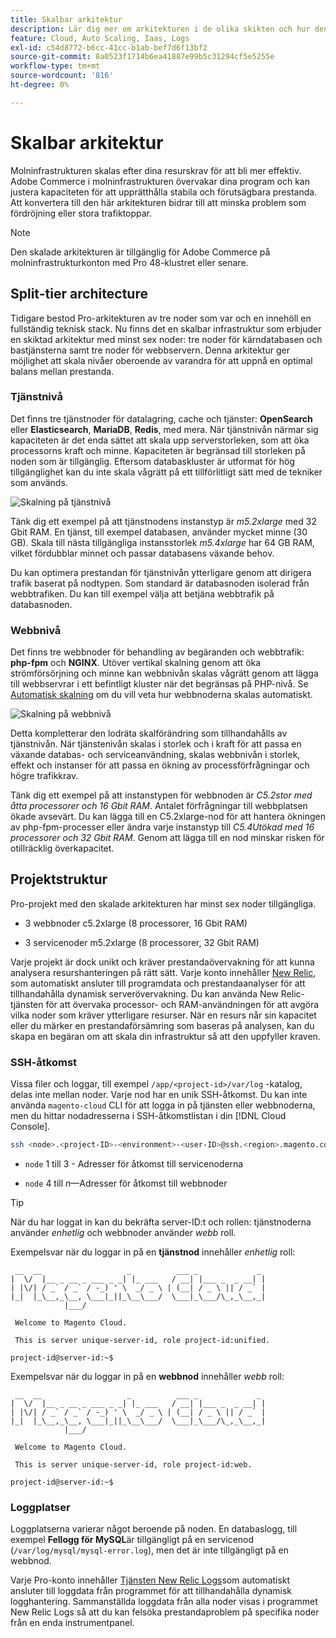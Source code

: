 ```yaml
---
title: Skalbar arkitektur
description: Lär dig mer om arkitekturen i de olika skikten och hur den kan anpassas efter efterfrågan.
feature: Cloud, Auto Scaling, Iaas, Logs
exl-id: c54d8772-b6cc-41cc-b1ab-bef7d6f13bf2
source-git-commit: 8a0523f1714b6ea41887e99b5c31294cf5e5255e
workflow-type: tm+mt
source-wordcount: '816'
ht-degree: 0%

---
```


# Skalbar arkitektur

Molninfrastrukturen skalas efter dina resurskrav för att bli mer effektiv. Adobe Commerce i molninfrastrukturen övervakar dina program och kan justera kapaciteten för att upprätthålla stabila och förutsägbara prestanda. Att konvertera till den här arkitekturen bidrar till att minska problem som fördröjning eller stora trafiktoppar.

>[!NOTE]
>
>Den skalade arkitekturen är tillgänglig för Adobe Commerce på molninfrastrukturkonton med Pro 48-klustret eller senare.

## Split-tier architecture

Tidigare bestod Pro-arkitekturen av tre noder som var och en innehöll en fullständig teknisk stack. Nu finns det en skalbar infrastruktur som erbjuder en skiktad arkitektur med minst sex noder: tre noder för kärndatabasen och bastjänsterna samt tre noder för webbservern. Denna arkitektur ger möjlighet att skala nivåer oberoende av varandra för att uppnå en optimal balans mellan prestanda.

### Tjänstnivå

Det finns tre tjänstnoder för datalagring, cache och tjänster: **OpenSearch** eller **Elasticsearch**, **MariaDB**, **Redis**, med mera. När tjänstnivån närmar sig kapaciteten är det enda sättet att skala upp serverstorleken, som att öka processorns kraft och minne. Kapaciteten är begränsad till storleken på noden som är tillgänglig. Eftersom databaskluster är utformat för hög tillgänglighet kan du inte skala vågrätt på ett tillförlitligt sätt med de tekniker som används.

![Skalning på tjänstnivå](../../assets/scaling-service.png)

Tänk dig ett exempel på att tjänstnodens instanstyp är _m5.2xlarge_ med 32 Gbit RAM. En tjänst, till exempel databasen, använder mycket minne (30 GB). Skala till nästa tillgängliga instansstorlek _m5.4xlarge_ har 64 GB RAM, vilket fördubblar minnet och passar databasens växande behov.

Du kan optimera prestandan för tjänstnivån ytterligare genom att dirigera trafik baserat på nodtypen. Som standard är databasnoden isolerad från webbtrafiken. Du kan till exempel välja att betjäna webbtrafik på databasnoden.

### Webbnivå

Det finns tre webbnoder för behandling av begäranden och webbtrafik: **php-fpm** och **NGINX**. Utöver vertikal skalning genom att öka strömförsörjning och minne kan webbnivån skalas vågrätt genom att lägga till webbservrar i ett befintligt kluster när det begränsas på PHP-nivå. Se [Automatisk skalning](autoscaling.md) om du vill veta hur webbnoderna skalas automatiskt.

![Skalning på webbnivå](../../assets/scaling-web.png)

Detta kompletterar den lodräta skalförändring som tillhandahålls av tjänstnivån. När tjänstenivån skalas i storlek och i kraft för att passa en växande databas- och serviceanvändning, skalas webbnivån i storlek, effekt och instanser för att passa en ökning av processförfrågningar och högre trafikkrav.

Tänk dig ett exempel på att instanstypen för webbnoden är _C5.2stor med åtta processorer och 16 Gbit RAM_. Antalet förfrågningar till webbplatsen ökade avsevärt. Du kan lägga till en C5.2xlarge-nod för att hantera ökningen av php-fpm-processer eller ändra varje instanstyp till _C5.4Utökad med 16 processorer och 32 Gbit RAM_. Genom att lägga till en nod minskar risken för otillräcklig överkapacitet.

## Projektstruktur

Pro-projekt med den skalade arkitekturen har minst sex noder tillgängliga.

- 3 webbnoder c5.2xlarge (8 processorer, 16 Gbit RAM)

- 3 servicenoder m5.2xlarge (8 processorer, 32 Gbit RAM)

Varje projekt är dock unikt och kräver prestandaövervakning för att kunna analysera resurshanteringen på rätt sätt. Varje konto innehåller [New Relic](../monitor/new-relic-service.md), som automatiskt ansluter till programdata och prestandaanalyser för att tillhandahålla dynamisk serverövervakning. Du kan använda New Relic-tjänsten för att övervaka processor- och RAM-användningen för att avgöra vilka noder som kräver ytterligare resurser. När en resurs når sin kapacitet eller du märker en prestandaförsämring som baseras på analysen, kan du skapa en begäran om att skala din infrastruktur så att den uppfyller kraven.

### SSH-åtkomst

Vissa filer och loggar, till exempel `/app/<project-id>/var/log` -katalog, delas inte mellan noder. Varje nod har en unik SSH-åtkomst. Du kan inte använda `magento-cloud` CLI för att logga in på tjänsten eller webbnoderna, men du hittar nodadresserna i SSH-åtkomstlistan i din [!DNL Cloud Console].

```bash
ssh <node>.<project-ID>-<environment>-<user-ID>@ssh.<region>.magento.com
```

- `node` 1 till 3 - Adresser för åtkomst till servicenoderna

- `node` 4 till _n_—Adresser för åtkomst till webbnoder

>[!TIP]
>
>När du har loggat in kan du bekräfta server-ID:t och rollen: tjänstnoderna använder _enhetlig_ och webbnoder använder _webb_ roll.

Exempelsvar när du loggar in på en **tjänstnod** innehåller _enhetlig_ roll:

```terminal
 __  __                   _          ___ _             _
|  \/  |__ _ __ _ ___ _ _| |_ ___   / __| |___ _  _ __| |
| |\/| / _` / _` / -_) ' \  _/ _ \ | (__| / _ \ || / _` |
|_|  |_\__,_\__, \___|_||_\__\___/  \___|_\___/\_,_\__,_|
            |___/

 Welcome to Magento Cloud.

 This is server unique-server-id, role project-id:unified.

project-id@server-id:~$
```

Exempelsvar när du loggar in på en **webbnod** innehåller _webb_ roll:

```terminal
 __  __                   _          ___ _             _
|  \/  |__ _ __ _ ___ _ _| |_ ___   / __| |___ _  _ __| |
| |\/| / _` / _` / -_) ' \  _/ _ \ | (__| / _ \ || / _` |
|_|  |_\__,_\__, \___|_||_\__\___/  \___|_\___/\_,_\__,_|
            |___/

 Welcome to Magento Cloud.

 This is server unique-server-id, role project-id:web.

project-id@server-id:~$
```

### Loggplatser

Loggplatserna varierar något beroende på noden. En databaslogg, till exempel **Fellogg för MySQL**&#x200B;är tillgängligt på en servicenod (`/var/log/mysql/mysql-error.log`), men det är inte tillgängligt på en webbnod.

Varje Pro-konto innehåller [Tjänsten New Relic Logs](../monitor/new-relic-service.md)som automatiskt ansluter till loggdata från programmet för att tillhandahålla dynamisk logghantering. Sammanställda loggdata från alla noder visas i programmet New Relic Logs så att du kan felsöka prestandaproblem på specifika noder från en enda instrumentpanel.
